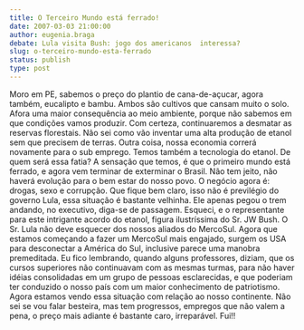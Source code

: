 ```yaml
---
title: O Terceiro Mundo está ferrado!
date: 2007-03-03 21:00:00
author: eugenia.braga
debate: Lula visita Bush: jogo dos americanos  interessa?
slug: o-terceiro-mundo-esta-ferrado
status: publish 
type: post
---
```


Moro em PE, sabemos o preço do plantio de cana-de-açucar, agora também, eucalipto e bambu. Ambos são cultivos que cansam muito o solo. Afora uma maior consequência ao meio ambiente, porque não sabemos em que condições vamos produzir. Com certeza, continuaremos a desmatar as reservas florestais. Não sei como vão inventar uma alta produção de etanol sem que precisem de terras. Outra coisa, nossa economia correrá novamente para o sub emprego. Temos também a tecnologia do etanol. De quem será essa fatia? A sensação que temos, é que o primeiro mundo está ferrado, e agora vem terminar de exterminar o Brasil. Não tem jeito, não haverá evolução para o bem estar do nosso povo. O negócio agora é: drogas, sexo e corrupção. Que fique bem claro, isso não é previlégio do governo Lula, essa situação é bastante velhinha. Ele apenas pegou o trem andando, no executivo, diga-se de passagem. Esqueci, e o representante para este intrigante acordo do etanol, figura ilustríssima do Sr. JW Bush. O Sr. Lula não deve esquecer dos nossos aliados do MercoSul. Agora que estamos começando a fazer um MercoSul mais engajado, surgem os USA para desconectar a América do Sul, inclusive parece uma manobra premeditada. Eu fico lembrando, quando alguns professores, diziam, que os cursos superiores não continuavam com as mesmas turmas, para não haver idéias consolidadas em um grupo de pessoas esclarecidas, e que poderiam ter conduzido o nosso país com um maior conhecimento de patriotismo. Agora estamos vendo essa situação com relação ao nosso continente. Não sei se vou falar besteira, mas tem progressos, empregos que não valem a pena, o preço mais adiante é bastante caro, irreparável. Fui!!
